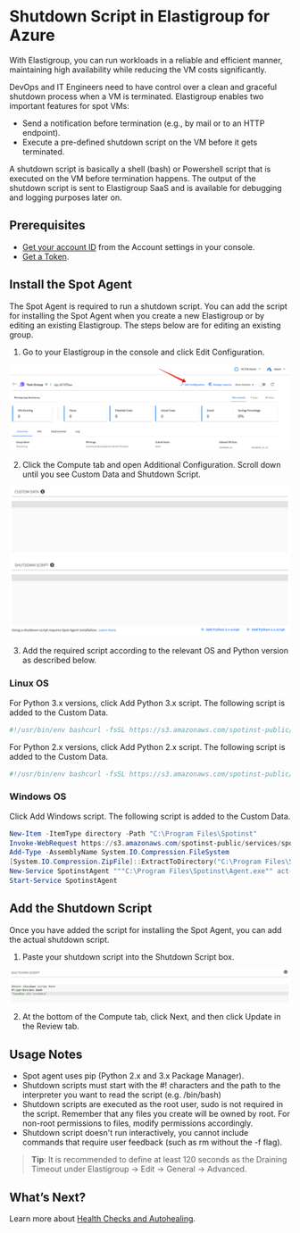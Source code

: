 # Shutdown Script in Elastigroup for Azure

With Elastigroup, you can run workloads in a reliable and efficient manner, maintaining high availability while reducing the VM costs significantly.

DevOps and IT Engineers need to have control over a clean and graceful shutdown process when a VM is terminated. Elastigroup enables two important features for spot VMs:
- Send a notification before termination (e.g., by mail or to an HTTP endpoint).
- Execute a pre-defined shutdown script on the VM before it gets terminated.

A shutdown script is basically a shell (bash) or Powershell script that is executed on the VM before termination happens. The output of the shutdown script is sent to Elastigroup SaaS and is available for debugging and logging purposes later on.

## Prerequisites
- [Get your account ID](https://console.spotinst.com/#/settings/account/general) from the Account settings in your console.
- [Get a Token](https://console.spotinst.com/#/settings/tokens/permanent).

## Install the Spot Agent

The Spot Agent is required to run a shutdown script. You can add the script for installing the Spot Agent when you create a new Elastigroup or by editing an existing Elastigroup. The steps below are for editing an existing group.
1. Go to your Elastigroup in the console and click Edit Configuration.

<img src="/elastigroup/_media/azure-shutdown-script-01.png" />

2. Click the Compute tab and open Additional Configuration. Scroll down until you see Custom Data and Shutdown Script.

<img src="/elastigroup/_media/azure-shutdown-script-02.png" />

3. Add the required script according to the relevant OS and Python version as described below.

### Linux OS

For Python 3.x versions, click Add Python 3.x script. The following script is added to the Custom Data.

```bash
#!/usr/bin/env bashcurl -fsSL https://s3.amazonaws.com/spotinst-public/services/spotinst-agent-2/azure-spot-elastigroup-agent-init.sh
```

For Python 2.x versions, click Add Python 2.x script. The following script is added to the Custom Data.

```bash
#!/usr/bin/env bashcurl -fsSL https://s3.amazonaws.com/spotinst-public/services/agent/azure-spot-elastigroup-agent-init.sh
```

### Windows OS

Click Add Windows script. The following script is added to the Custom Data.

```Powershell
New-Item -ItemType directory -Path "C:\Program Files\Spotinst"
Invoke-WebRequest https://s3.amazonaws.com/spotinst-public/services/spotinst-windows-agent/SpotinstWindowsAgent-Latest.zip -OutFile "C:\Program Files\Spotinst\SpotinstAgent.zip"
Add-Type -AssemblyName System.IO.Compression.FileSystem
[System.IO.Compression.ZipFile]::ExtractToDirectory("C:\Program Files\Spotinst\SpotinstAgent.zip","c:\program files\spotinst\")
New-Service SpotinstAgent """C:\Program Files\Spotinst\Agent.exe"" act-866368c4 {pleaseAddYourToken} AzureSpot" -DisplayName "Spotinst Agent Service" -StartupType auto
Start-Service SpotinstAgent
```

## Add the Shutdown Script

Once you have added the script for installing the Spot Agent, you can add the actual shutdown script.
1. Paste your shutdown script into the Shutdown Script box.

<img src="/elastigroup/_media/azure-shutdown-script-03.png" />

2. At the bottom of the Compute tab, click Next, and then click Update in the Review tab.

## Usage Notes
- Spot agent uses pip (Python 2.x and 3.x Package Manager).
- Shutdown scripts must start with the #! characters and the path to the interpreter you want to read the script (e.g. /bin/bash)
- Shutdown scripts are executed as the root user, sudo is not required in the script. Remember that any files you create will be owned by root. For non-root permissions to files, modify permissions accordingly.
- Shutdown script doesn't run interactively, you cannot include commands that require user feedback (such as rm without the -f flag).

> **Tip**: It is recommended to define at least 120 seconds as the Draining Timeout under Elastigroup -> Edit -> General -> Advanced.

## What’s Next?

Learn more about [Health Checks and Autohealing](https://docs.spot.io/elastigroup/tutorials/azure/set-health-checks-and-autohealing).
